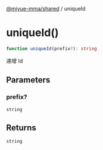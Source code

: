 [@miyue-mma/shared](../index.md) / uniqueId

# uniqueId()

```ts
function uniqueId(prefix?): string
```

递增 Id

## Parameters

### prefix?

`string`

## Returns

`string`
